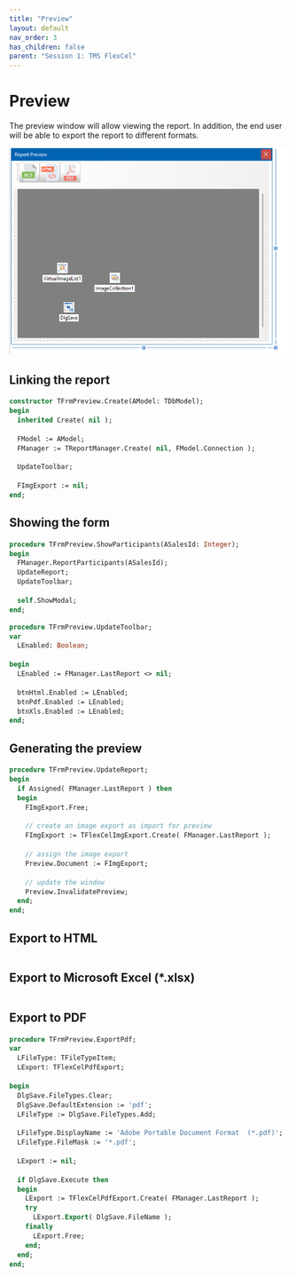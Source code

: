 ```yaml
---
title: "Preview"
layout: default
nav_order: 3
has_children: false
parent: "Session 1: TMS FlexCel"
---
```


# Preview

The preview window will allow viewing the report. In addition, the end user will be able to export the report to different formats.

![](../images/01/previewdesign.png)

## Linking the report

```pascal
constructor TFrmPreview.Create(AModel: TDbModel);
begin
  inherited Create( nil );

  FModel := AModel;
  FManager := TReportManager.Create( nil, FModel.Connection );

  UpdateToolbar;

  FImgExport := nil;
end;
```

## Showing the form

```pascal
procedure TFrmPreview.ShowParticipants(ASalesId: Integer);
begin
  FManager.ReportParticipants(ASalesId);
  UpdateReport;
  UpdateToolbar;

  self.ShowModal;
end;
```

```pascal
procedure TFrmPreview.UpdateToolbar;
var
  LEnabled: Boolean;

begin
  LEnabled := FManager.LastReport <> nil;

  btnHtml.Enabled := LEnabled;
  btnPdf.Enabled := LEnabled;
  btnXls.Enabled := LEnabled;
end;
```
## Generating the preview

```pascal
procedure TFrmPreview.UpdateReport;
begin
  if Assigned( FManager.LastReport ) then
  begin
    FImgExport.Free;

    // create an image export as import for preview
    FImgExport := TFlexCelImgExport.Create( FManager.LastReport );

    // assign the image export
    Preview.Document := FImgExport;

    // update the window
    Preview.InvalidatePreview;
  end;
end;
```

## Export to HTML

```pascal
```

## Export to Microsoft Excel (*.xlsx)

```pascal
```


## Export to PDF

```pascal
procedure TFrmPreview.ExportPdf;
var
  LFileType: TFileTypeItem;
  LExport: TFlexCelPdfExport;

begin
  DlgSave.FileTypes.Clear;
  DlgSave.DefaultExtension := 'pdf';
  LFileType := DlgSave.FileTypes.Add;

  LFileType.DisplayName := 'Adobe Portable Document Format  (*.pdf)';
  LFileType.FileMask := '*.pdf';

  LExport := nil;

  if DlgSave.Execute then
  begin
    LExport := TFlexCelPdfExport.Create( FManager.LastReport );
    try
      LExport.Export( DlgSave.FileName );
    finally
      LExport.Free;
    end;
  end;
end;
```

